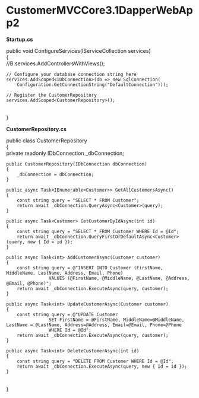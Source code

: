 # CustomerMVCCore3.1DapperWebApp2

**Startup.cs**

public void ConfigureServices(IServiceCollection services)
<br/>
{
<br/>
    //B
    services.AddControllersWithViews();

    // Configure your database connection string here
    services.AddScoped<IDbConnection>(db => new SqlConnection(
        Configuration.GetConnectionString("DefaultConnection")));

    // Register the CustomerRepository
    services.AddScoped<CustomerRepository>();
<br/>
}

<br/>

**CustomerRepository.cs**

public class CustomerRepository
<br/>
{
<br/>
    private readonly IDbConnection _dbConnection;

    public CustomerRepository(IDbConnection dbConnection)
    {
        _dbConnection = dbConnection;
    }

    public async Task<IEnumerable<Customer>> GetAllCustomersAsync()
    {
        const string query = "SELECT * FROM Customer";
        return await _dbConnection.QueryAsync<Customer>(query);
    }

    public async Task<Customer> GetCustomerByIdAsync(int id)
    {
        const string query = "SELECT * FROM Customer WHERE Id = @Id";
        return await _dbConnection.QueryFirstOrDefaultAsync<Customer>(query, new { Id = id });
    }

    public async Task<int> AddCustomerAsync(Customer customer)
    {
        const string query = @"INSERT INTO Customer (FirstName, MiddleName, LastName, Address, Email, Phone) 
                    VALUES (@FirstName, @MiddleName, @LastName, @Address, @Email, @Phone)";
        return await _dbConnection.ExecuteAsync(query, customer);
    }

    public async Task<int> UpdateCustomerAsync(Customer customer)
    {
        const string query = @"UPDATE Customer 
                    SET FirstName = @FirstName, MiddleName=@MiddleName, LastName = @LastName, Address=@Address, Email=@Email, Phone=@Phone
                    WHERE Id = @Id";
        return await _dbConnection.ExecuteAsync(query, customer);
    }

    public async Task<int> DeleteCustomerAsync(int id)
    {
        const string query = "DELETE FROM Customer WHERE Id = @Id";
        return await _dbConnection.ExecuteAsync(query, new { Id = id });
    }
<br/>
}